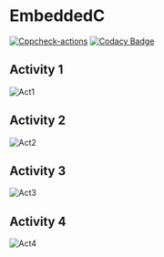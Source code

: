 # EmbeddedC
[![Cppcheck-actions](https://github.com/264648/Activity-1/actions/workflows/Cppcheck.yml/badge.svg)](https://github.com/264648/Activity-1/actions/workflows/Cppcheck.yml)
[![Codacy Badge](https://app.codacy.com/project/badge/Grade/6f19f6a84b9b438fb106da5dde79b0fb)](https://www.codacy.com/gh/264648/Activity-1/dashboard?utm_source=github.com&amp;utm_medium=referral&amp;utm_content=264648/Activity-1&amp;utm_campaign=Badge_Grade)
## Activity 1
![Act1](https://user-images.githubusercontent.com/81163246/116665565-90e57c00-a9b7-11eb-9a31-bb0ca46e29e1.png)
## Activity 2
![Act2](https://user-images.githubusercontent.com/81163246/116665512-80350600-a9b7-11eb-8819-05ed81d74a0d.png)
## Activity 3
![Act3](https://user-images.githubusercontent.com/81163246/116665434-68f61880-a9b7-11eb-9e50-94d9e1bc2571.png)
## Activity 4
![Act4](https://user-images.githubusercontent.com/81163246/116673804-744e4180-a9c1-11eb-92ce-13929018a6d5.png)




